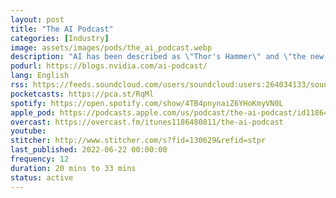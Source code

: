 ```yaml
---
layout: post
title: "The AI Podcast"
categories: [Industry]
image: assets/images/pods/the_ai_podcast.webp
description: "AI has been described as \"Thor's Hammer\" and \"the new electricity.\" But it's also a bit of a mystery – even to those who know it best. We'll connect with some of the world's leading AI experts to explain how it works, how it's evolving, and how it intersects with every facet of human endeavor. This podcast is produced by NVIDIA, the AI computing company. Multiple episodes are released every month."
podurl: https://blogs.nvidia.com/ai-podcast/
lang: English
rss: https://feeds.soundcloud.com/users/soundcloud:users:264034133/sounds.rss
pocketcasts: https://pca.st/RqMl
spotify: https://open.spotify.com/show/4TB4pnynaiZ6YHoKmyVN0L
apple_pod: https://podcasts.apple.com/us/podcast/the-ai-podcast/id1186480811
overcast: https://overcast.fm/itunes1186480811/the-ai-podcast
youtube:
stitcher: http://www.stitcher.com/s?fid=130629&refid=stpr
last_published: 2022-06-22 00:00:00
frequency: 12
duration: 20 mins to 33 mins
status: active
---
```

